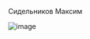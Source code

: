Сидельников Максим

![image](https://github.com/user-attachments/assets/cb001bfd-4eec-4ee7-b515-88ae560f2434)
